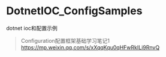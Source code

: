 # DotnetIOC_ConfigSamples
dotnet ioc和配置示例

> Configuration配置框架基础学习笔记1
> https://mp.weixin.qq.com/s/xXqqKqu0qHFwRkILi9RnvQ
